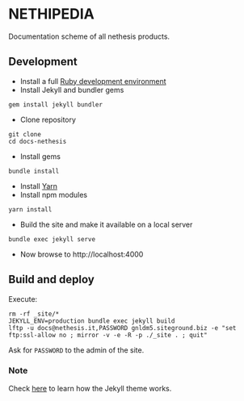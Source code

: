 # NETHIPEDIA

Documentation scheme of all nethesis products.

## Development

- Install a full [Ruby development environment](https://jekyllrb.com/docs/installation/)
- Install Jekyll and bundler gems 
```
gem install jekyll bundler
```
- Clone repository
```
git clone 
cd docs-nethesis
```
- Install gems
```
bundle install
```
- Install [Yarn](https://yarnpkg.com/lang/en/docs/install/#centos-stable)
- Install npm modules
```
yarn install
```
- Build the site and make it available on a local server
```
bundle exec jekyll serve
```
- Now browse to http://localhost:4000

## Build and deploy

Execute:
```
rm -rf _site/*
JEKYLL_ENV=production bundle exec jekyll build
lftp -u docs@nethesis.it,PASSWORD gnldm5.siteground.biz -e "set ftp:ssl-allow no ; mirror -v -e -R -p ./_site . ; quit"
```

Ask for `PASSWORD` to the admin of the site.

### Note
Check [here](https://jekyllrb.com/docs/themes/#overriding-theme-defaults) to learn how the Jekyll theme works.
